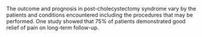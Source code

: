 The outcome and prognosis in post-cholecystectomy syndrome vary by the patients and conditions encountered including the procedures that may be performed. One study showed that 75% of patients demonstrated good relief of pain on long-term follow-up.